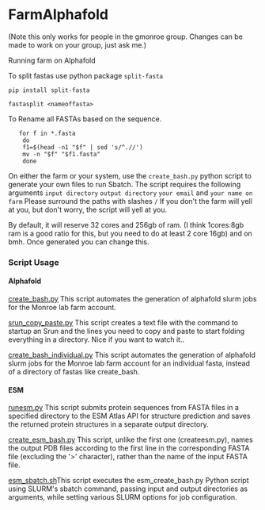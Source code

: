 # FarmAlphafold
(Note this only works for people in the gmonroe group. Changes can be made to work on your group, just ask me.)


Running farm on Alphafold 


To split fastas
use python package `split-fasta`

`pip install split-fasta`

`fastasplit <nameoffasta>`

To Rename all FASTAs based on the sequence.

```
   for f in *.fasta
    do
    f1=$(head -n1 "$f" | sed 's/^.//')
    mv -n "$f" "$f1.fasta"
    done
```

On either the farm or your system, use the `create_bash.py` python script to generate your own files to run Sbatch. The script requires the following arguments `input directory` `output directory` `your email` and `your name on farm` Please surround the paths with slashes `/` If you don't the farm will yell at you, but don't worry, the script will yell at you. 

By default, it will reserve 32 cores and 256gb of ram. (I think 1cores:8gb ram is a good ratio for this, but you need to do at least 2 core 16gb) and on bmh. Once generated you can change this. 

### Script Usage 
#### Alphafold
[create_bash.py](docs/createbash.md) This script automates the generation of alphafold slurm jobs for the Monroe lab farm account.

[srun_copy_paste.py](docs/srun_copy_paste.md) This script creates a text file with the command to startup an Srun and the lines you need to copy and paste to start folding everything in a directory. Nice if you want to watch it..

[create_bash_individual.py](docs/create_bash_individual.md) This script automates the generation of alphafold slurm jobs for the Monroe lab farm account for an individual fasta, instead of a directory of fastas like create_bash.

#### ESM 
[runesm.py](docs/runesm.md) This script submits protein sequences from FASTA files in a specified directory to the ESM Atlas API for structure prediction and saves the returned protein structures in a separate output directory.

[create_esm_bash.py](docs/create_esm_bash.md) This script, unlike the first one (createesm.py), names the output PDB files according to the first line in the corresponding FASTA file (excluding the '>' character), rather than the name of the input FASTA file.

[esm_sbatch.sh](docs/esm_sbatch.md)This script executes the esm_create_bash.py Python script using SLURM's sbatch command, passing input and output directories as arguments, while setting various SLURM options for job configuration.

